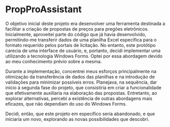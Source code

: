 # PropProAssistant

O objetivo inicial deste projeto era desenvolver uma ferramenta destinada a facilitar a criação de propostas de preços para pregões eletrônicos. Inicialmente, aproveitei parte do código que já havia desenvolvido, permitindo-me transferir dados de uma planilha Excel específica para o formato requerido pelos portais de licitação. No entanto, este protótipo carecia de uma interface de usuário, e, portanto, decidi implementar uma utilizando a tecnologia Windows Forms. Optei por essa abordagem devido ao meu conhecimento prévio sobre a mesma.

Durante a implementação, concentrei meus esforços principalmente na otimização da transferência de dados das planilhas e na introdução de validações para minimizar possíveis erros. Planejava, na sequência, dar início à segunda fase do projeto, que consistiria em criar a funcionalidade que efetivamente auxiliaria na elaboração das propostas. Entretanto, ao explorar alternativas, percebi a existência de outras abordagens mais eficazes, que não dependiam do uso do Windows Forms.

Decidi, então, que este projeto em específico seria abandonado, e que iniciaria um novo, explorando as novas possibilidades que descobri.
